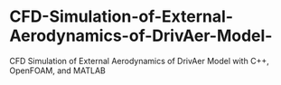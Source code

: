 # CFD-Simulation-of-External-Aerodynamics-of-DrivAer-Model-
CFD Simulation of External Aerodynamics of DrivAer Model with C++, OpenFOAM, and MATLAB
